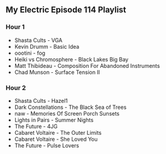 ## My Electric Episode 114 Playlist

### Hour 1
* Shasta Cults - VGA
* Kevin Drumm - Basic Idea
* oootini - fog
* Heiki vs Chromosphere - Black Lakes Big Bay
* Matt Thibideau - Composition For Abandoned Instruments
* Chad Munson - Surface Tension II

### Hour 2
* Shasta Cults - Hazel1
* Dark Constellations - The Black Sea of Trees
* naw - Memories Of Screen Porch Sunsets
* Lights in Pairs - Summer Nights
* The Future - 4JG
* Cabaret Voltaire - The Outer Limits
* Cabaret Voltaire - She Loved You
* The Future - Pulse Lovers
